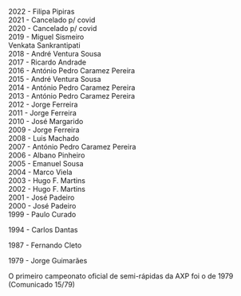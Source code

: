 2022 - Filipa Pipiras\
2021 - Cancelado p/ covid\
2020 - Cancelado p/ covid\
2019 - Miguel Sismeiro\
                Venkata Sankrantipati\
2018 - André Ventura Sousa\
2017 - Ricardo Andrade\
2016 - António Pedro Caramez Pereira\
2015 - André Ventura Sousa\
2014 - António Pedro Caramez Pereira\
2013 - António Pedro Caramez Pereira\
2012 - Jorge Ferreira\
2011 - Jorge Ferreira\
2010 - José Margarido\
2009 - Jorge Ferreira\
2008 - Luis Machado\
2007 - António Pedro Caramez Pereira\
2006 - Albano Pinheiro\
2005 - Emanuel Sousa\
2004 - Marco Viela\
2003 - Hugo F. Martins\
2002 - Hugo F. Martins\
2001 - José Padeiro\
2000 - José Padeiro\
1999 - Paulo Curado

1994 - Carlos Dantas

1987 - Fernando Cleto

1979 - Jorge Guimarães

O primeiro campeonato oficial de semi-rápidas da AXP foi o de 1979 (Comunicado 15/79)
